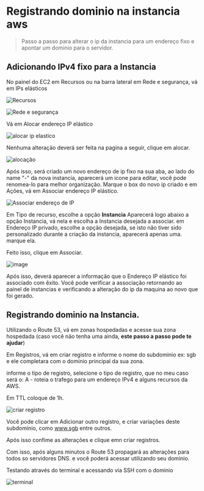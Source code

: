 # Registrando dominio na instancia aws

> Passo a passo para alterar o ip da instancia para um endereço fixo e apontar um dominio para o servidor.

## Adicionando IPv4 fixo para a Instancia

No painel do EC2 em Recursos ou na barra lateral em Rede e segurança, vá em IPs elásticos

![Recursos](https://github.com/user-attachments/assets/970a6b32-30a3-4262-b1c9-5d8f2fc047d4)

![Rede e segurança](https://github.com/user-attachments/assets/22f19263-5d55-4921-b63b-94795402d17c)

Vá em Alocar endereço IP elástico

![alocar ip elastico](https://github.com/user-attachments/assets/b2baf9ad-5b95-4bdc-9c3e-32082468dfe2)

Nenhuma alteração deverá ser feita na pagina a seguir, clique em alocar.

![alocação](https://github.com/user-attachments/assets/56400b1b-51e0-45c7-ae12-339f204833af)

Após isso, será criado um novo endereço de ip fixo na sua aba, ao lado do name "-" da nova instancia, aparecerá um icone para editar, você pode renomea-lo para melhor organização.
Marque o box do novo ip criado e em Ações, vá em Associar endereço IP elástico.

![Associar endereço de IP](https://github.com/user-attachments/assets/a9545697-bd6a-4b28-ad95-2e55932e01b1)

Em Tipo de recurso, escolhe a opção **Instancia**
Aparecerá logo abaixo a opção Instancia, vá nela e escolha a Instancia desejada a associar.
em Endereço IP privado, escolhe a opção desejada, se isto não tiver sido personalizado durante a criação da instancia, aparecerá apenas uma. marque ela. 

Feito isso, clique em Associar.

![image](https://github.com/user-attachments/assets/e3be1bb4-4f64-4f30-8cf0-1551be2f2b09)

Após isso, deverá aparecer a informação que o Endereço IP elástico foi associado com êxito.
Você pode verificar a associação retornando ao painel de instancias e verificando a alteração do ip da maquina ao novo que foi gerado. 

## Registrando dominio na Instancia.

Utilizando o Route 53, vá em zonas hospedadas e acesse sua zona hospedada (caso você não tenha uma ainda, **este passo a passo pode te ajudar**)

Em Registros, vá em criar registro e informe o nome do subdominio ex: sgb e ele completara com o dominio principal da sua zona. 

informe o tipo de registro, selecione o tipo de registro, que no meu caso será o: A - roteia o trafego para um endereço IPv4 e alguns recursos da AWS.

Em TTL coloque de 1h.

![criar registro](https://github.com/user-attachments/assets/c731d41c-a6f4-4a67-9d31-ad4575152eea)

Você pode clicar em Adicionar outro registro, e criar variações deste subdominio, como www.sgb entre outros.

Após isso confime as alterações e clique emn criar registros.

Com isso, após alguns minutos o Route 53 propagará as alterações para todos so servidores DNS. e você poderá acessar utilizando seu dominio. 

Testando através do terminal e acessando via SSH com o dominio

![terminal](https://github.com/user-attachments/assets/f561a3ab-8faa-45a4-819e-eaf8beb1c956)

